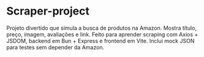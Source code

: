 # Scraper-project
Projeto divertido que simula a busca de produtos na Amazon. Mostra título, preço, imagem, avaliações e link. Feito para aprender scraping com Axios + JSDOM, backend em Bun + Express e frontend em Vite. Inclui mock JSON para testes sem depender da Amazon.

